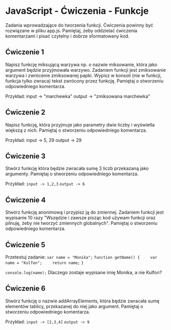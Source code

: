 # JavaScript - Ćwiczenia - Funkcje

Zadania wprowadzające do tworzenia funkcji. 
Ćwiczenia powinny być rozwiązane w pliku app.js. 
Pamiętaj, żeby oddzielać ćwiczenia komentarzami i pisać czytelny i dobrze sformatowany kod. 


## Ćwiczenie 1
Napisz funkcję miksującą warzywa np. o nazwie miksowanie, która jako argument będzie przyjmowała warzywo.
Zadaniem funkcji jest zmiksowanie warzywa i zwrócenie zmiksowanej papki. Wypisz w konsoli (nie w funkcji, funkcja tylko zwraca)
tekst zwrócony przez funkcję.
Pamiętaj o stworzeniu odpowiedniego komentarza.

Przykład:
input -> "marchewka"
output -> "zmiksowana marchewka"

## Ćwiczenie 2
Napisz funkcję, która przyjmuje jako parametry dwie liczby i wyświetla większą z nich.
Pamiętaj o stworzeniu odpowiedniego komentarza.

Przykład:
input -> 5, 29
output -> 29

## Ćwiczenie 3
Stwórz funkcję która będzie zwracała sumę 3 liczb przekazaną jako argumenty.
Pamiętaj o stworzeniu odpowiedniego komentarza.

Przykład:
```input -> 1,2,3```
```output -> 6```

## Ćwiczenie 4
Stwórz funkcję anonimową i przypisz ją do zmiennej. Zadaniem funkcji jest wypisanie 10 razy 
"Wszędzie i zawsze pisząc kod używam funkcji oraz pilnuję, żeby nie tworzyć zmiennych globalnych".
Pamiętaj o stworzeniu odpowiedniego komentarza.


## Ćwiczenie 5
Przetestuj zadanie:
```var name = "Monika";```
```function getName() {```
```    var name = "Kulfon";```
```    return name;```
```}```

```console.log(name);```
Dlaczego zostaje wypisane imię Monika, a nie Kulfon?

## Ćwiczenie 6
Stwórz funkcję o nazwie addArrayElements, która będzie zwracała sumę elementów  tablicy, przekazanej do niej  jako argument. Pamiętaj o stworzeniu odpowiedniego komentarza.

Przykład:
```input -> [2,3,4]```
```output -> 9```



